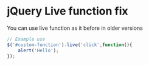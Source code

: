 # jQuery Live function fix
You can use live function as it before in older versions

```javascript
// Example use
$('#custom-function').live('click',function(){
    alert('Hello');
});
```